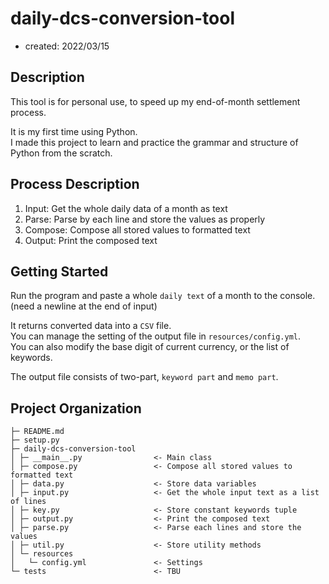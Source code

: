daily-dcs-conversion-tool
=========================
- created: 2022/03/15

## Description
This tool is for personal use, to speed up my end-of-month settlement process.  

It is my first time using Python.  
I made this project to learn and practice the grammar and structure of Python from the scratch.

## Process Description
1. Input: Get the whole daily data of a month as text
2. Parse: Parse by each line and store the values as properly
3. Compose: Compose all stored values to formatted text
4. Output: Print the composed text

## Getting Started
Run the program and paste a whole `daily text` of a month to the console.  
(need a newline at the end of input)

It returns converted data into a `CSV` file.  
You can manage the setting of the output file in `resources/config.yml`.  
You can also modify the base digit of current currency, or the list of keywords.

The output file consists of two-part, `keyword part` and `memo part`.

## Project Organization
    ├─ README.md
    ├─ setup.py
    ├─ daily-dcs-conversion-tool
    │ ├─ __main__.py                <- Main class
    │ ├─ compose.py                 <- Compose all stored values to formatted text
    │ ├─ data.py                    <- Store data variables
    │ ├─ input.py                   <- Get the whole input text as a list of lines
    │ ├─ key.py                     <- Store constant keywords tuple
    │ ├─ output.py                  <- Print the composed text
    │ ├─ parse.py                   <- Parse each lines and store the values
    │ ├─ util.py                    <- Store utility methods
    │ └─ resources
    │   └─ config.yml               <- Settings
    └─ tests                        <- TBU